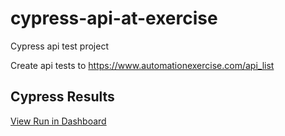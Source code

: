 # cypress-api-at-exercise
Cypress api test project

Create api tests to https://www.automationexercise.com/api_list


<h2>Cypress Results</h2>
<a href="https://dashboard.cypress.io/projects/cpsago/runs/">View Run in Dashboard</a>
